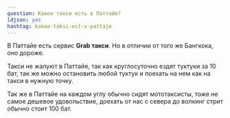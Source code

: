 ```yaml
---
question: Какое такси есть в Паттайе?
ldjson: yes
hashtag: kakoe-taksi-est-v-pattaje
---
```


В Паттайе есть сервис **Grab такси**. Но в отличии от того же Бангкока, оно дороже.

Такси не жалуют в Паттайе, так как круглосуточно ездят туктуки за 10 бат, так же можно остановить любой туктук и поехать на нем как на такси в нужную точку.

Так же в Паттайе на каждом углу обычно сидят мототаксисты, тоже не самое дешевое удовольствие, доехать от нас с севера до волкинг стрит обычно стоит 100 бат.